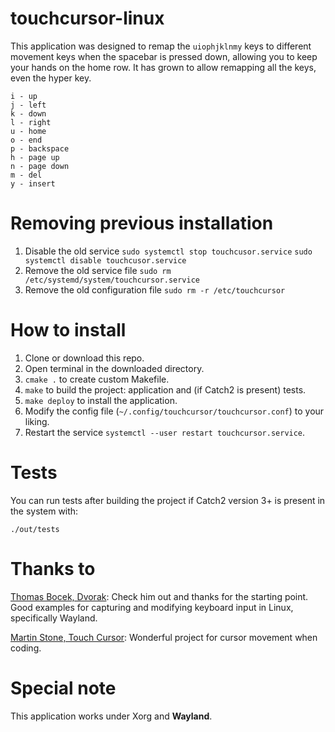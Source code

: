 # touchcursor-linux
This application was designed to remap the `uiophjklnmy` keys to different movement keys when the spacebar is pressed down, allowing you to keep your hands on the home row. It has grown to allow remapping all the keys, even the hyper key.

```
i - up
j - left
k - down
l - right
u - home
o - end
p - backspace
h - page up
n - page down
m - del
y - insert
```

# Removing previous installation
1. Disable the old service
`sudo systemctl stop touchcusor.service`
`sudo systemctl disable touchcusor.service`
2. Remove the old service file
`sudo rm /etc/systemd/system/touchcursor.service`
3. Remove the old configuration file
`sudo rm -r /etc/touchcursor`

# How to install
1. Clone or download this repo.
2. Open terminal in the downloaded directory.
3. `cmake .` to create custom Makefile.
4. `make` to build the project: application and (if Catch2 is present) tests.
5. `make deploy` to install the application.
6. Modify the config file (`~/.config/touchcursor/touchcursor.conf`) to your liking.
7. Restart the service `systemctl --user restart touchcursor.service`.

# Tests
You can run tests after building the project if Catch2 version 3+ is present in the system with:
```
./out/tests
```

# Thanks to
[Thomas Bocek, Dvorak](https://github.com/tbocek/dvorak): Check him out and thanks for the starting point. Good examples for capturing and modifying keyboard input in Linux, specifically Wayland.

[Martin Stone, Touch Cursor](https://github.com/martin-stone/touchcursor): Wonderful project for cursor movement when coding.

# Special note
This application works under Xorg and **Wayland**.

